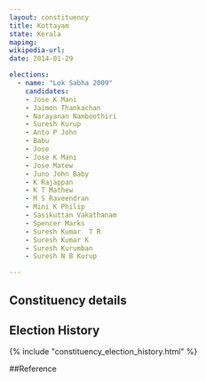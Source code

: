 ```yaml
---
layout: constituency
title: Kottayam
state: Kerala
mapimg: 
wikipedia-url: 
date: 2014-01-29

elections: 
  - name: "Lok Sabha 2009"
    candidates: 
    - Jose K Mani 
    - Jaimon Thankachan 
    - Narayanan Namboothiri 
    - Suresh Kurup 
    - Anto P John 
    - Babu 
    - Jose 
    - Jose K Mani 
    - Jose Matew 
    - Juno John Baby 
    - K Rajappan 
    - K T Mathew 
    - M S Raveendran 
    - Mini K Philip 
    - Sasikuttan Vakathanam 
    - Spencer Marks 
    - Suresh Kumar  T R 
    - Suresh Kumar K 
    - Suresh Kurumban 
    - Suresh N B Kurup 

---
```

## Constituency details


## Election History
{% include "constituency_election_history.html" %}

##Reference
